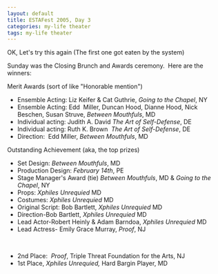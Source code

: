 ```yaml
---
layout: default
title: ESTAFest 2005, Day 3
categories: my-life theater
tags: my-life theater
---
```

<P>OK, Let's try this again (The first one got eaten by the system)</P>
<P>Sunday was the Closing Brunch and Awards ceremony.&nbsp; Here are the winners:</P>
<P>Merit Awards (sort of like "Honorable mention")</P>
<UL>
<LI>Ensemble Acting: Liz Keifer &amp; Cat Guthrie, <EM>Going to the Chapel</EM>, NY 
<LI>Ensemble Acting: Edd&nbsp; Miller, Duncan Hood, Dianne Hood, Nick Beschen, Susan Struve, <EM>Between Mouthfuls</EM>, MD 
<LI>Individual acting: Judith A. David <EM>The Art of Self-Defense</EM>, DE 
<LI>Individual acting:&nbsp;Ruth K. Brown &nbsp;<EM>The Art of Self-Defense</EM>, DE 
<LI>Direction:&nbsp; Edd Miller, <EM>Between Mouthfuls</EM>, MD</LI></UL>
<P>Outstanding Achievement (aka, the top prizes)</P>
<UL>
<LI>Set Design: <EM>Between Mouthfuls</EM>, MD 
<LI>Production Design: <EM>February 14th</EM>, PE 
<LI>Stage Manager's Award (tie) <EM>Between Mouthfuls</EM>, MD &amp; <EM>Going to the Chapel</EM>, NY 
<LI>Props: <EM>Xphiles Unrequied </EM>MD 
<LI>Costumes: <EM>Xphiles Unrequied </EM>MD 
<LI>Original Script: Bob Bartlett, <EM>Xphiles Unrequied </EM>MD 
<LI>Direction-Bob Bartlett, <EM>Xphiles Unrequied </EM>MD 
<LI>Lead Actor-Robert Heinly &amp; Adam Barndoa, <EM>Xphiles Unrequied </EM>MD 
<LI>Lead Actress- Emily Grace Murray, <EM>Proof</EM>, NJ</LI></UL><BR>
<UL>
<LI>2nd Place:&nbsp; <EM>Proof</EM>, Triple Threat Foundation for the Arts, NJ 
<LI>1st Place, <EM>Xphiles Unrequied, </EM>Hard Bargin Player, MD</LI></UL>